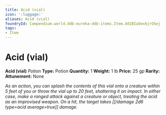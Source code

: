 ```yaml
---
title: Acid (vial)
icon: ':luggage:'
aliases: Acid (vial)
foundryId: Compendium.world.ddb-eureka-ddb-items.Item.4d1BIaOex6jrOSej
tags:
- Item
---
```


# Acid (vial)

**Acid (vial)**
_Potion_
**Type:** Potion
**Quantity:** 1
**Weight:** 1 lb
**Price:** 25 gp
**Rarity:** 
**Attunement:** None

*As an action, you can splash the contents of this vial onto a creature within 5 feet of you or throw the vial up to 20 feet, shattering it on impact. In either case, make a ranged attack against a creature or object, treating the acid as an improvised weapon. On a hit, the target takes  [[/damage 2d6 type=acid average=true]] damage.*